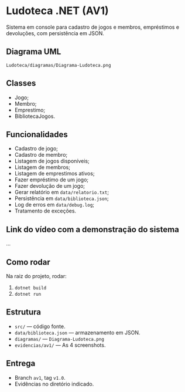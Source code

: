 # Ludoteca .NET (AV1)

Sistema em console para cadastro de jogos e membros, empréstimos e devoluções, com persistência em JSON.

## Diagrama UML
`Ludoteca/diagramas/Diagrama-Ludoteca.png`

## Classes
- Jogo;
- Membro;
- Emprestimo;
- BibliotecaJogos.

## Funcionalidades
- Cadastro de jogo;
- Cadastro de membro;
- Listagem de jogos disponíveis;
- Listagem de membros;
- Listagem de emprestimos ativos;
- Fazer empréstimo de um jogo;
- Fazer devolução de um jogo;
- Gerar relatório em `data/relatorio.txt`;
- Persistência em `data/biblioteca.json`;
- Log de erros em `data/debug.log`;
- Tratamento de exceções.

## Link do vídeo com a demonstração do sistema
...

## Como rodar
Na raiz do projeto, rodar:
1. `dotnet build`
2. `dotnet run`

## Estrutura
- `src/` — código fonte.
- `data/biblioteca.json` — armazenamento em JSON.
- `diagramas/` — `Diagrama-Ludoteca.png`
- `evidencias/av1/` — As 4 screenshots.

## Entrega
- Branch `av1`, tag `v1.0`.
- Evidências no diretório indicado.

